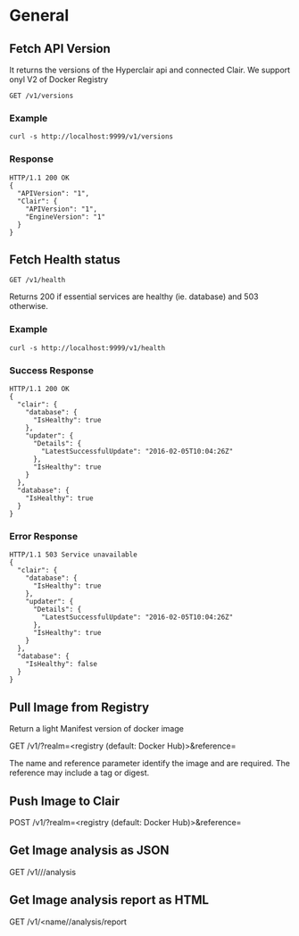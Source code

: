 # General

## Fetch API Version

It returns the versions of the Hyperclair api and connected Clair. We support onyl V2 of Docker Registry

	GET /v1/versions



### Example

```
curl -s http://localhost:9999/v1/versions
```

### Response

```
HTTP/1.1 200 OK
{
  "APIVersion": "1",
  "Clair": {
    "APIVersion": "1",
    "EngineVersion": "1"
  }
}
```

## Fetch Health status

	GET /v1/health

Returns 200 if essential services are healthy (ie. database) and 503 otherwise.

### Example

```
curl -s http://localhost:9999/v1/health
```

### Success Response

```
HTTP/1.1 200 OK
{
  "clair": {
    "database": {
      "IsHealthy": true
    },
    "updater": {
      "Details": {
        "LatestSuccessfulUpdate": "2016-02-05T10:04:26Z"
      },
      "IsHealthy": true
    }
  },
  "database": {
    "IsHealthy": true
  }
}
```

### Error Response

```
HTTP/1.1 503 Service unavailable
{
  "clair": {
    "database": {
      "IsHealthy": true
    },
    "updater": {
      "Details": {
        "LatestSuccessfulUpdate": "2016-02-05T10:04:26Z"
      },
      "IsHealthy": true
    }
  },
  "database": {
    "IsHealthy": false
  }
}
```

## Pull Image from Registry

Return a light Manifest version of docker image

  GET /v1/<name>?realm=<registry (default: Docker Hub)>&reference=<reference>

The name and reference parameter identify the image and are required. The reference may include a tag or digest.

## Push Image to Clair

  POST /v1/<name>?realm=<registry (default: Docker Hub)>&reference=<reference>

## Get Image analysis as JSON

  GET /v1/<name>/<reference>/analysis

## Get Image analysis report as HTML

  GET /v1/<name/<reference>/analysis/report
